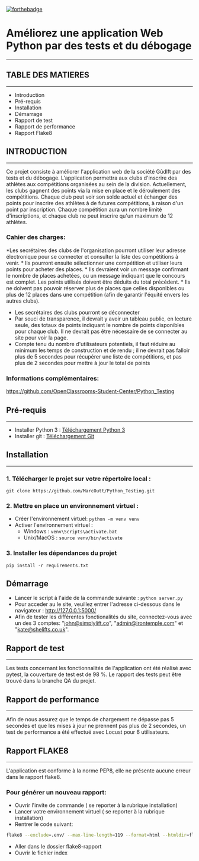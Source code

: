 [![forthebadge](https://forthebadge.com/images/badges/made-with-python.svg)](https://forthebadge.com)
# Améliorez une application Web Python par des tests et du débogage
-------------------------------------------------------------------

## TABLE DES MATIERES
---------------------

* Introduction
* Pré-requis
* Installation
* Démarrage
* Rapport de test
* Rapport de performance
* Rapport Flake8

## INTRODUCTION
---------------

Ce projet consiste à améliorer l'application web de la société Gûdlft par des tests et du débogage. 
L'application permettra aux clubs d'inscrire des athlètes aux compétitions organisées au sein de la division.
Actuellement, les clubs gagnent des points via la mise en place et le déroulement des compétitions. Chaque club peut voir son solde actuel et échanger des points pour inscrire des athlètes à de futures compétitions, à raison d'un point par inscription. Chaque compétition aura un nombre limité d'inscriptions, et chaque club ne peut inscrire qu'un maximum de 12 athlètes.

### Cahier des charges:

*Les secrétaires des clubs de l'organisation pourront utiliser leur adresse électronique
pour se connecter et consulter la liste des compétitions à venir.
    * Ils pourront ensuite sélectionner une compétition et utiliser leurs points pour acheter des places.
    * Ils devraient voir un message confirmant le nombre de places achetées, ou un message indiquant que le concours est complet. Les points utilisés doivent être déduits du total précédent.
    * Ils ne doivent pas pouvoir réserver plus de places que celles disponibles ou
plus de 12 places dans une compétition (afin de garantir l'équité envers les autres clubs).
* Les secrétaires des clubs pourront se déconnecter
* Par souci de transparence, il devrait y avoir un tableau public, en lecture seule, des
totaux de points indiquant le nombre de points disponibles pour chaque club. Il ne
devrait pas être nécessaire de se connecter au site pour voir la page.
* Compte tenu du nombre d'utilisateurs potentiels, il faut réduire au minimum les temps de construction et de rendu ; il ne devrait pas falloir plus de 5 secondes pour récupérer une liste de compétitions, et pas plus de 2 secondes pour mettre à jour le total de points

### Informations complémentaires:

https://github.com/OpenClassrooms-Student-Center/Python_Testing


## Pré-requis
-------------

* Installer Python 3 : [Téléchargement Python 3](https://www.python.org/downloads/)
* Installer git : [Téléchargement Git](https://git-scm.com/book/fr/v2/D%C3%A9marrage-rapide-Installation-de-Git)


## Installation
---------------

### 1. Télécharger le projet sur votre répertoire local : 
```
git clone https://github.com/MarcOutt/Python_Testing.git
```
### 2. Mettre en place un environnement virtuel :
* Créer l'environnement virtuel: `python -m venv venv`
* Activer l'environnement virtuel :
    * Windows : `venv\Scripts\activate.bat`
    * Unix/MacOS : `source venv/bin/activate`
    
### 3. Installer les dépendances du projet
```
pip install -r requirements.txt
```


## Démarrage
* Lancer le script à l'aide de la commande suivante : `python server.py`
* Pour acceder au le site, veuillez entrer l'adresse ci-dessous dans le navigateur : http://127.0.0.1:5000/
* Afin de tester les différentes fonctionalités du site, connectez-vous avec un des 3 comptes: "john@simplylift.co", "admin@irontemple.com" et "kate@shelifts.co.uk".


## Rapport de test
-----------------
Les tests concernant les fonctionnalités de l'application ont été réalisé avec pytest, la couverture de test est de 98 %. Le rapport des tests peut être trouvé dans la branche QA du projet.


## Rapport de performance
--------------------------
Afin de nous assurez que le temps de chargement ne dépasse pas 5 secondes et que les mises à jour ne prennent pas plus de 2 secondes, un test de performance a été effectué avec Locust pour 6 utilisateurs.


## Rapport FLAKE8
------------------
L'application est conforme à la norme PEP8, elle ne présente aucune erreur dans le rapport flake8.

### Pour générer un nouveau rapport: 
* Ouvrir l'invite de commande ( se reporter à la rubrique installation)
* Lancer votre environnement virtuel ( se reporter à la rubrique installation)
* Rentrer le code suivant:

```bash
flake8 --exclude=.env/ --max-line-length=119 --format=html --htmldir=flake8-rapport
``` 

* Aller dans le dossier flake8-rapport
* Ouvrir le fichier index

